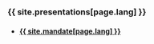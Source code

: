 ### {{ site.presentations[page.lang] }}

<ul class="post-list">
  <li>
      <h4>
        <a target="_blank" href="presentation.html?markdown={{ page.lang }}/Mandate.md">
          {{ site.mandate[page.lang] }}
        </a>
      </h4>
    </li>
</ul>
